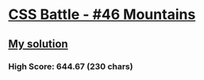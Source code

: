 # [CSS Battle - #46 Mountains](https://cssbattle.dev/play/46)

## [My solution](https://arpadgbondor.github.io/CSSBattle-46/)

### High Score: 644.67 (230 chars)
